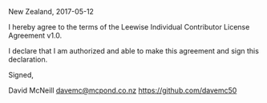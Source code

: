 New Zealand, 2017-05-12

I hereby agree to the terms of the Leewise Individual Contributor License
Agreement v1.0.

I declare that I am authorized and able to make this agreement and sign this
declaration.

Signed,

David McNeill davemc@mcpond.co.nz https://github.com/davemc50

